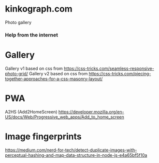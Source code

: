 # kinkograph.com
Photo gallery


### Help from the internet

# Gallery
Gallery v1 based on css from https://css-tricks.com/seamless-responsive-photo-grid/
Gallery v2 based on css from https://css-tricks.com/piecing-together-approaches-for-a-css-masonry-layout/

# PWA
A2HS (Add2HomeScreen) https://developer.mozilla.org/en-US/docs/Web/Progressive_web_apps/Add_to_home_screen

# Image fingerprints
https://medium.com/nerd-for-tech/detect-duplicate-images-with-perceptual-hashing-and-map-data-structure-in-node-js-e4a65bf5f10a